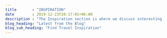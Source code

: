 ```yaml
---
title       : "INSPIRATION"
date        : 2019-12-23T20:17:01+06:00
description : "The Inspiration section is where we discuss interesting topics related to the nomadic and traveling lifestyle and shower-thoughts that will invoke wanderlust in all of us."
blog_heading: "Latest from the Blog"
blog_sub_heading: "Find Travel Inspiration"
---
```


